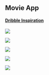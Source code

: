 ## Movie App

#### [Dribble Inspiration](https://dribbble.com/shots/14614377-Online-Movie-Streaming-Platform)

![](https://github.com/3KINGZ/Movie-App/blob/master/screenshots/Screenshot_mv-1.png?raw=true)

![](https://github.com/3KINGZ/Movie-App/blob/master/screenshots/Screenshot-mv-2.png?raw=true)

![](https://github.com/3KINGZ/Movie-App/blob/master/screenshots/screenshot-mv-3.png?raw=true)

![](https://github.com/3KINGZ/Movie-App/blob/master/screenshots/screenshot-mv-4.png?raw=true)

![](https://github.com/3KINGZ/Movie-App/blob/master/screenshots/Screenshot_mv-6.png?raw=true)
